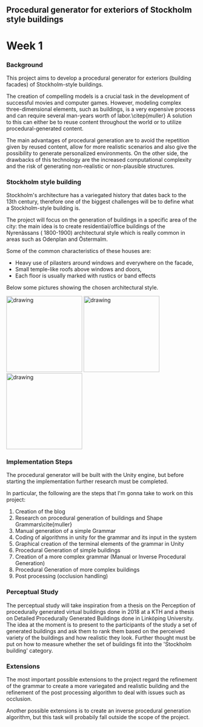 ## Procedural generator for exteriors of Stockholm style buildings

<h1> Week 1 </h1>

### Background

This project aims to develop a procedural generator for exteriors (building facades) of Stockholm-style buildings.

The creation of compelling models is a crucial task in the development of successful movies and computer games. However, modeling complex three-dimensional elements, such as buildings, is a very expensive process and can require several man-years worth of labor.\citep{muller} 
A solution to this can either be
to reuse content throughout the world or to utilize procedural-generated content.

The main advantages of procedural generation are to avoid the repetition given by reused content, allow for more realistic scenarios and also give the possibility to generate personalized environments. On the other side, the drawbacks of this technology are the increased computational complexity and the risk of generating non-realistic or non-plausible structures.


### Stockholm style building

Stockholm's architecture has a variegated history that dates back to the 13th century, therefore one of the biggest challenges will be to define what a Stockholm-style building is. 

The project will focus on the generation of buildings in a specific area of the city: the main idea is to create residential/office buildings of the Nyrenässans ( 1800-1900) architectural style which is really common in areas such as Odenplan and Östermalm.

Some of the common characteristics of these houses are:
- Heavy  use of pilasters around windows and everywhere on the facade,
- Small temple-like roofs  above windows and doors,
- Each floor is usually marked with rustics or band effects

Below some pictures showing the chosen architectural style.
<p float="left">
<img src="https://user-images.githubusercontent.com/37111311/115450819-ae2e8380-a21c-11eb-9015-6a48c76fd9a8.jpg" alt="drawing" width="200"/>
<img src="https://user-images.githubusercontent.com/37111311/115450823-aec71a00-a21c-11eb-8bf2-9b6c3f8fcbdb.jpg" alt="drawing" width="200"/>
<img src="https://user-images.githubusercontent.com/37111311/115450826-af5fb080-a21c-11eb-9584-2091c36a41aa.jpg" alt="drawing" width="200"/>
</p>

### Implementation Steps


The procedural generator will be built with the Unity engine, but before starting the implementation further research must be completed.

In particular, the following are the steps that I'm gonna take to work on this project:


1. Creation of the blog
2. Research on procedural generation of buildings and Shape Grammars\cite{muller}
3. Manual generation of a simple Grammar 
4. Coding of algorithms in unity for the grammar and its input in the system
5. Graphical creation of the terminal elements of the grammar in Unity
6. Procedural Generation of simple buildings
7. Creation of a more complex grammar (Manual or Inverse Procedural Generation)
8. Procedural Generation of more complex buildings
9. Post processing (occlusion handling)

### Perceptual Study

The perceptual study will take inspiration from a thesis on the Perception of procedurally generated virtual buildings done in 2018 at a KTH and a thesis on Detailed Procedurally Generated Buildings done in Linköping University\.
The idea at the moment is to present to the participants of the study a set of generated buildings and ask them to rank them based on the perceived variety of the buildings and how realistic they look. Further thought must be put on how to measure whether the set of buildings fit into the 'Stockholm building' category.

### Extensions

The most important possible extensions to the project regard the refinement of the grammar to create a more variegated and realistic building and the refinement of the post processing algorithm to deal with issues such as occlusion.

Another possible extensions is to create an inverse procedural generation algorithm, but this task will probabily fall outside the scope of the project.
